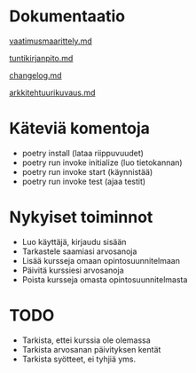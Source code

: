 # Dokumentaatio
[vaatimusmaarittely.md](dokumentaatio/vaatimusmaarittely.md)

[tuntikirjanpito.md](dokumentaatio/tuntikirjanpito.md)

[changelog.md](dokumentaatio/changelog.md)

[arkkitehtuurikuvaus.md](dokumentaatio/apologia.md)

# Käteviä komentoja
- poetry install (lataa riippuvuudet)
- poetry run invoke initialize (luo tietokannan)
- poetry run invoke start (käynnistää)
- poetry run invoke test (ajaa testit)



# Nykyiset toiminnot
- Luo käyttäjä, kirjaudu sisään
- Tarkastele saamiasi arvosanoja
- Lisää kursseja omaan opintosuunnitelmaan
- Päivitä kurssiesi arvosanoja
- Poista kursseja omasta opintosuunnitelmasta


# TODO
- Tarkista, ettei kurssia ole olemassa
- Tarkista arvosanan päivityksen kentät
- Tarkista syötteet, ei tyhjiä yms.
